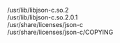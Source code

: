 /usr/lib/libjson-c.so.2  
/usr/lib/libjson-c.so.2.0.1  
/usr/share/licenses/json-c  
/usr/share/licenses/json-c/COPYING  
